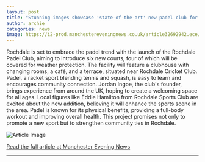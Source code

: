 ```yaml
---
layout: post
title: "Stunning images showcase 'state-of-the-art' new padel club for Greater Manchester town"
author: archie
categories: news
image: https://i2-prod.manchestereveningnews.co.uk/article32692942.ece/ALTERNATES/s1200/0_CGI-of-how-the-new-Rochdale-Padel-Club-would-look.jpg
---
```

Rochdale is set to embrace the padel trend with the launch of the Rochdale Padel Club, aiming to introduce six new courts, four of which will be covered for weather protection. The facility will feature a clubhouse with changing rooms, a café, and a terrace, situated near Rochdale Cricket Club. Padel, a racket sport blending tennis and squash, is easy to learn and encourages community connection. Jordan Ingoe, the club's founder, brings experience from around the UK, hoping to create a welcoming space for all ages. Local figures like Eddie Hamilton from Rochdale Sports Club are excited about the new addition, believing it will enhance the sports scene in the area. Padel is known for its physical benefits, providing a full-body workout and improving overall health. This project promises not only to promote a new sport but to strengthen community ties in Rochdale.

![Article Image](https://i2-prod.manchestereveningnews.co.uk/article32692942.ece/ALTERNATES/s1200/0_CGI-of-how-the-new-Rochdale-Padel-Club-would-look.jpg)

[Read the full article at Manchester Evening News](https://www.manchestereveningnews.co.uk/news/stunning-images-showcase-state-art-32692938)

---
